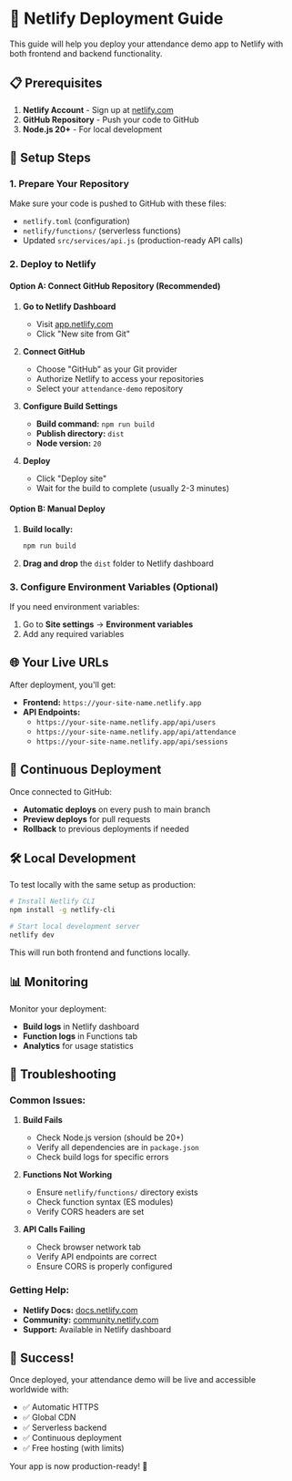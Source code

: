 # 🚀 Netlify Deployment Guide

This guide will help you deploy your attendance demo app to Netlify with both frontend and backend functionality.

## 📋 Prerequisites

1. **Netlify Account** - Sign up at [netlify.com](https://netlify.com)
2. **GitHub Repository** - Push your code to GitHub
3. **Node.js 20+** - For local development

## 🔧 Setup Steps

### 1. Prepare Your Repository

Make sure your code is pushed to GitHub with these files:
- `netlify.toml` (configuration)
- `netlify/functions/` (serverless functions)
- Updated `src/services/api.js` (production-ready API calls)

### 2. Deploy to Netlify

#### Option A: Connect GitHub Repository (Recommended)

1. **Go to Netlify Dashboard**
   - Visit [app.netlify.com](https://app.netlify.com)
   - Click "New site from Git"

2. **Connect GitHub**
   - Choose "GitHub" as your Git provider
   - Authorize Netlify to access your repositories
   - Select your `attendance-demo` repository

3. **Configure Build Settings**
   - **Build command:** `npm run build`
   - **Publish directory:** `dist`
   - **Node version:** `20`

4. **Deploy**
   - Click "Deploy site"
   - Wait for the build to complete (usually 2-3 minutes)

#### Option B: Manual Deploy

1. **Build locally:**
   ```bash
   npm run build
   ```

2. **Drag and drop** the `dist` folder to Netlify dashboard

### 3. Configure Environment Variables (Optional)

If you need environment variables:
1. Go to **Site settings** → **Environment variables**
2. Add any required variables

## 🌐 Your Live URLs

After deployment, you'll get:
- **Frontend:** `https://your-site-name.netlify.app`
- **API Endpoints:**
  - `https://your-site-name.netlify.app/api/users`
  - `https://your-site-name.netlify.app/api/attendance`
  - `https://your-site-name.netlify.app/api/sessions`

## 🔄 Continuous Deployment

Once connected to GitHub:
- **Automatic deploys** on every push to main branch
- **Preview deploys** for pull requests
- **Rollback** to previous deployments if needed

## 🛠️ Local Development

To test locally with the same setup as production:

```bash
# Install Netlify CLI
npm install -g netlify-cli

# Start local development server
netlify dev
```

This will run both frontend and functions locally.

## 📊 Monitoring

Monitor your deployment:
- **Build logs** in Netlify dashboard
- **Function logs** in Functions tab
- **Analytics** for usage statistics

## 🔧 Troubleshooting

### Common Issues:

1. **Build Fails**
   - Check Node.js version (should be 20+)
   - Verify all dependencies are in `package.json`
   - Check build logs for specific errors

2. **Functions Not Working**
   - Ensure `netlify/functions/` directory exists
   - Check function syntax (ES modules)
   - Verify CORS headers are set

3. **API Calls Failing**
   - Check browser network tab
   - Verify API endpoints are correct
   - Ensure CORS is properly configured

### Getting Help:

- **Netlify Docs:** [docs.netlify.com](https://docs.netlify.com)
- **Community:** [community.netlify.com](https://community.netlify.com)
- **Support:** Available in Netlify dashboard

## 🎉 Success!

Once deployed, your attendance demo will be live and accessible worldwide with:
- ✅ Automatic HTTPS
- ✅ Global CDN
- ✅ Serverless backend
- ✅ Continuous deployment
- ✅ Free hosting (with limits)

Your app is now production-ready! 🚀
